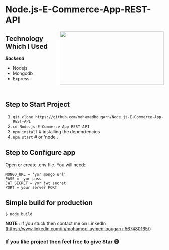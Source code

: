 # Node.js-E-Commerce-App-REST-API
<img src="https://upload.wikimedia.org/wikipedia/commons/thumb/d/d9/Node.js_logo.svg/885px-Node.js_logo.svg.png" width=330 height=170 align="right">


 ## Technology Which I Used
   ***Backend***
   
 - Nodejs
 - Mongodb
 - Express



<br />

 ## Step to Start Project
 

 1. `git clone https://github.com/mohamedbougarn/Node.js-E-Commerce-App-REST-API`
 2. `cd Node.js-E-Commerce-App-REST-API`
 3. `npm install` # installing the dependencies
 4. `npm start` # or 'node .
 
## Step to Configure app

Open or create .env file. You will need:

    MONGO_URL = 'yor mongo url'
    PASS =  yor pass
    JWT_SECRET = yor jwt secret
    PORT = your server PORT


## Simple build for production

    $ node build

**NOTE** : If you stuck then contact me on LinkedIn (https://www.linkedin.com/in/mohamed-aymen-bougarn-567480165/)

### If you like project then feel free to give Star 😅
